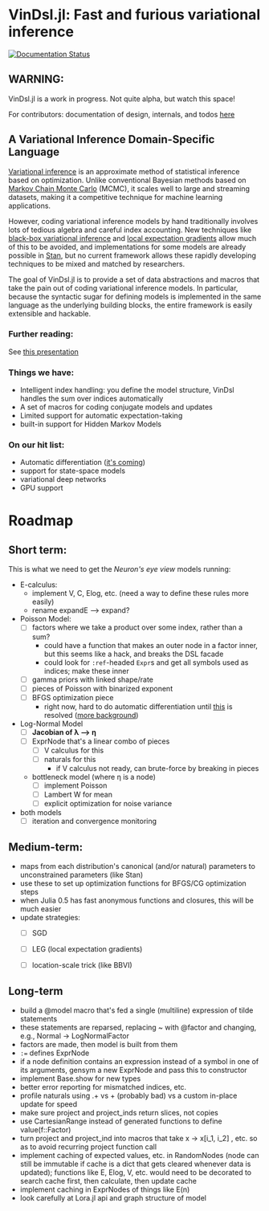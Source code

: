 # VinDsl.jl: Fast and furious variational inference
[![Documentation Status](https://readthedocs.org/projects/vindsljl/badge/?version=latest)](http://vindsljl.readthedocs.org/en/latest/?badge=latest)
## **WARNING**:
VinDsl.jl is a work in progress. Not quite alpha, but watch this space!

For contributors: documentation of design, internals, and todos [here](http://vindsljl.readthedocs.org/en/latest/)

## A Variational Inference Domain-Specific Language

[Variational inference](https://en.wikipedia.org/wiki/Variational_Bayesian_methods) is an approximate method of statistical inference based on optimization. Unlike conventional Bayesian methods based on [Markov Chain Monte Carlo](https://en.wikipedia.org/wiki/Markov_chain_Monte_Carlo) (MCMC), it scales well to large and streaming datasets, making it a competitive technique for machine learning applications.  

However, coding variational inference models by hand traditionally involves lots of tedious algebra and careful index accounting. New techniques like [black-box variational inference](http://www.cs.columbia.edu/~blei/papers/RanganathGerrishBlei2014.pdf) and [local expectation gradients](http://papers.nips.cc/paper/5678-local-expectation-gradients-for-black-box-variational-inference) allow much of this to be avoided, and implementations for some models are already possible in [Stan](http://mc-stan.org/), but no current framework allows these rapidly developing techniques to be mixed and matched by researchers.

The goal of VinDsl.jl is to provide a set of data abstractions and macros that take the pain out of coding variational inference models. In particular, because the syntactic sugar for defining models is implemented in the same language as the underlying building blocks, the entire framework is easily extensible and hackable.

### Further reading:

See [this presentation](https://github.com/jmxpearson/VinDsl.jl/blob/master/doc/dukeML_feb_18_2016.ipynb)

### Things we have:
- Intelligent index handling: you define the model structure, VinDsl handles the sum over indices automatically
- A set of macros for coding conjugate models and updates
- Limited support for automatic expectation-taking
- built-in support for Hidden Markov Models

### On our hit list:
- Automatic differentiation ([it's coming](https://github.com/jmxpearson/DiffableDistributions.jl))
- support for state-space models
- variational deep networks
- GPU support

# Roadmap

## Short term:
This is what we need to get the *Neuron's eye view* models running:
- E-calculus:
    - implement V, C, Elog, etc. (need a way to define these rules more easily)
    - rename expandE ⟶ expand?
- Poisson Model:
    - [ ] factors where we take a product over some index, rather than a sum?
        - could have a function that makes an outer node in a factor inner, but this seems like a hack, and breaks the DSL facade
        - could look for `:ref`-headed `Expr`s and get all symbols used as indices; make these inner
    - [ ] gamma priors with linked shape/rate
    - [ ] pieces of Poisson with binarized exponent
    - [ ] BFGS optimization piece
        - right now, hard to do automatic differentiation until [this](https://github.com/JuliaStats/Distributions.jl/pull/430) is resolved ([more background](https://github.com/JuliaStats/Distributions.jl/issues/432))
- Log-Normal Model
    - [ ] **Jacobian of λ ⟶ η**
    - [ ] ExprNode that's a linear combo of pieces
        - [ ] V calculus for this
        - [ ] naturals for this
            - if V calculus not ready, can brute-force by breaking in pieces
    - bottleneck model (where η is a node)
        - [ ] implement Poisson
        - [ ] Lambert W for mean
        - [ ] explicit optimization for noise variance
- both models
    - [ ] iteration and convergence monitoring

## Medium-term:
- maps from each distribution's canonical (and/or natural) parameters to unconstrained parameters (like Stan)
- use these to set up optimization functions for BFGS/CG optimization steps
- when Julia 0.5 has fast anonymous functions and closures, this will be much easier
- update strategies:
    - [ ] SGD
    - [ ] LEG (local expectation gradients)
    - [ ] location-scale trick (like BBVI)


## Long-term
- build a @model macro that's fed a single (multiline) expression of tilde statements
- these statements are reparsed, replacing ~ with @factor and changing, e.g., Normal -> LogNormalFactor
- factors are made, then model is built from them
- `:=` defines ExprNode
- if a node definition contains an expression instead of a symbol in one of its arguments, gensym a new ExprNode and pass this to constructor
- implement Base.show for new types
- better error reporting for mismatched indices, etc.
- profile naturals using .+ vs + (probably bad) vs a custom in-place update for speed
- make sure project and project_inds return slices, not copies
- use CartesianRange instead of generated functions to define value(f::Factor)
- turn project and project_ind into macros that take x -> x[i_1, i_2] , etc. so as to avoid recurring project function call
- implement caching of expected values, etc. in RandomNodes (node can still be immutable if cache is a dict that gets cleared whenever data is updated); functions like E, Elog, V, etc. would need to be decorated to search cache first, then calculate, then update cache
- implement caching in ExprNodes of things like E(n)
- look carefully at Lora.jl api and graph structure of model
